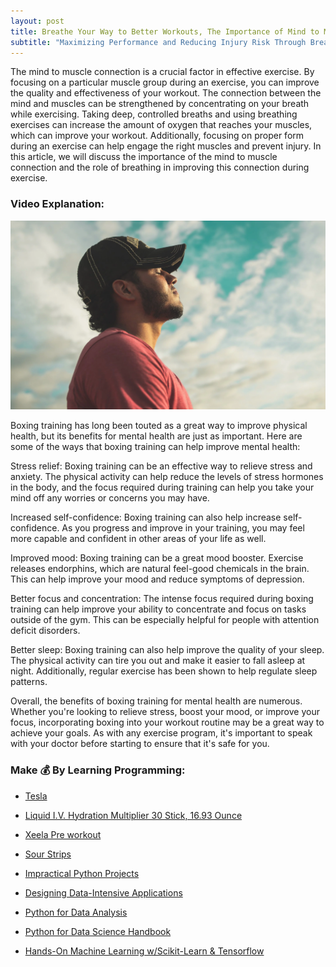 ```yaml
---
layout: post
title: Breathe Your Way to Better Workouts, The Importance of Mind to Muscle Connection
subtitle: "Maximizing Performance and Reducing Injury Risk Through Breath Control and Proper Form."
---
```


The mind to muscle connection is a crucial factor in effective exercise. By focusing on a particular muscle group during an exercise, you can improve the quality and effectiveness of your workout. The connection between the mind and muscles can be strengthened by concentrating on your breath while exercising. Taking deep, controlled breaths and using breathing exercises can increase the amount of oxygen that reaches your muscles, which can improve your workout. Additionally, focusing on proper form during an exercise can help engage the right muscles and prevent injury. In this article, we will discuss the importance of the mind to muscle connection and the role of breathing in improving this connection during exercise.

### Video Explanation:

[![IMAGE_ALT](../img/mind_to_muscle.png)](https://youtube.com/shorts/hjWIRg83lnw?feature=share)

Boxing training has long been touted as a great way to improve physical health, but its benefits for mental health are just as important. Here are some of the ways that boxing training can help improve mental health:

Stress relief: Boxing training can be an effective way to relieve stress and anxiety. The physical activity can help reduce the levels of stress hormones in the body, and the focus required during training can help you take your mind off any worries or concerns you may have.

Increased self-confidence: Boxing training can also help increase self-confidence. As you progress and improve in your training, you may feel more capable and confident in other areas of your life as well.

Improved mood: Boxing training can be a great mood booster. Exercise releases endorphins, which are natural feel-good chemicals in the brain. This can help improve your mood and reduce symptoms of depression.

Better focus and concentration: The intense focus required during boxing training can help improve your ability to concentrate and focus on tasks outside of the gym. This can be especially helpful for people with attention deficit disorders.

Better sleep: Boxing training can also help improve the quality of your sleep. The physical activity can tire you out and make it easier to fall asleep at night. Additionally, regular exercise has been shown to help regulate sleep patterns.

Overall, the benefits of boxing training for mental health are numerous. Whether you're looking to relieve stress, boost your mood, or improve your focus, incorporating boxing into your workout routine may be a great way to achieve your goals. As with any exercise program, it's important to speak with your doctor before starting to ensure that it's safe for you.

### Make 💰 By Learning Programming:
- [Tesla](https://ts.la/khaled835973)
- [Liquid I.V. Hydration Multiplier 30 Stick, 16.93 Ounce](https://amzn.to/3ZFDjDq)
- [Xeela Pre workout]()
- [Sour Strips](https://amzn.to/3EDWUM7)

- [Impractical Python Projects](https://amzn.to/3JpCpWH)
- [Designing Data-Intensive Applications](https://amzn.to/3Hgh5Sj)
- [Python for Data Analysis](https://amzn.to/3D0C8pl)
- [Python for Data Science Handbook](https://amzn.to/3XnZ1ez)
- [Hands-On Machine Learning w/Scikit-Learn & Tensorflow](https://amzn.to/3QTWoyt)

<br>